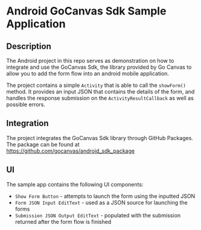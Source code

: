 # Android GoCanvas Sdk Sample Application

## Description

The Android project in this repo serves as demonstration on how to integrate and use the GoCanvas Sdk, the library provided by Go Canvas to allow you to add the form flow into an android mobile application.

The project contains a simple `Activity` that is able to call the `showForm()` method. It provides an input JSON that contains the details of the form, and handles the response submission on the `ActivityResultCallback` as well as possible errors.


## Integration
The project integrates the GoCanvas Sdk library through GitHub Packages. The package can be found at https://github.com/gocanvas/android_sdk_package

## UI
The sample app contains the following UI components:
- `Show Form Button` - attempts to launch the form using the inputted JSON
- `Form JSON Input EditText` - used as a JSON source for launching the forms
- `Submission JSON Output EditText` - populated with the submission returned after the form flow is finished